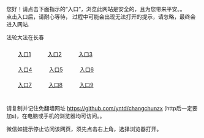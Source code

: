 您好！请点击下面指示的“入口”，浏览此网站是安全的，且为您带来平安。。 <br/>
点击入口后，请耐心等待， 过程中可能会出现无法打开的提示，请忽略，最终会进入网站. </br>

法轮大法在长春<br/>
<div style="padding:10px"><a style="margin:20px" target="_blank" href="https://d258lho0ync2nt.cloudfront.net/2Qpsp?txmsof" id="ccLink1" rel="nofollow">入口1</a> <a target="_blank" style="margin:20px" href="https://d1xrpfeyuybqzv.cloudfront.net/2Qpsp?qhzwr" id="ccLink2" rel="nofollow">入口2</a> <a style="margin:20px" target="_blank" href="https://d1llyixylpd4fc.cloudfront.net/2Qpsp?tynap" id="ccLink3" rel="nofollow">入口3</a></div>

<div style="padding:10px" ><a style="margin:20px" target="_blank" href="https://d258lho0ync2nt.cloudfront.net/2Qpsp?txmsof" id="ccLink4" rel="nofollow">入口4</a> <a style="margin:20px" href="https://d1xrpfeyuybqzv.cloudfront.net/2Qpsp?qhzwr" target="_blank" id="ccLink5" rel="nofollow">入口5</a> <a style="margin:20px" href="https://d1llyixylpd4fc.cloudfront.net/2Qpsp?tynap" target="_blank" id="ccLink6" rel="nofollow">入口6</a></div>

<div style="padding:10px"><a style="margin:20px" target="_blank" href="https://d258lho0ync2nt.cloudfront.net/2Qpsp?txmsof" id="ccLink7" rel="nofollow">入口7</a> <a style="margin:20px" href="https://d1xrpfeyuybqzv.cloudfront.net/2Qpsp?qhzwr" target="_blank" id="ccLink8" rel="nofollow">入口8</a> <a style="margin:20px" target="_blank" href="https://d1llyixylpd4fc.cloudfront.net/2Qpsp?tynap" id="ccLink9" rel="nofollow">入口9</a></div>

<br/>



请复制并记住免翻墙网址 https://github.com/yntd/changchunzx (http后一定要加s)，在电脑或手机的浏览器均可访问。。<br/>

微信如提示停止访问该网页，须先点击右上角，选择浏览器打开。

